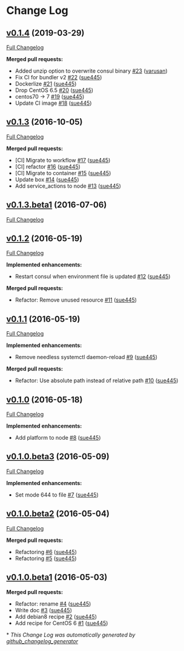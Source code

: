 # Change Log

## [v0.1.4](https://github.com/sue445/itamae-plugin-recipe-consul/tree/v0.1.4) (2019-03-29)

[Full Changelog](https://github.com/sue445/itamae-plugin-recipe-consul/compare/v0.1.3...v0.1.4)

**Merged pull requests:**

- Added unzip option to overwrite consul binary [\#23](https://github.com/sue445/itamae-plugin-recipe-consul/pull/23) ([varusan](https://github.com/varusan))
- Fix CI for bundler v2 [\#22](https://github.com/sue445/itamae-plugin-recipe-consul/pull/22) ([sue445](https://github.com/sue445))
- Dockerlize [\#21](https://github.com/sue445/itamae-plugin-recipe-consul/pull/21) ([sue445](https://github.com/sue445))
- Drop CentOS 6.5 [\#20](https://github.com/sue445/itamae-plugin-recipe-consul/pull/20) ([sue445](https://github.com/sue445))
- centos70 -\> 7 [\#19](https://github.com/sue445/itamae-plugin-recipe-consul/pull/19) ([sue445](https://github.com/sue445))
- Update CI image [\#18](https://github.com/sue445/itamae-plugin-recipe-consul/pull/18) ([sue445](https://github.com/sue445))

## [v0.1.3](https://github.com/sue445/itamae-plugin-recipe-consul/tree/v0.1.3) (2016-10-05)
[Full Changelog](https://github.com/sue445/itamae-plugin-recipe-consul/compare/v0.1.3.beta1...v0.1.3)

**Merged pull requests:**

- \[CI\] Migrate to workflow [\#17](https://github.com/sue445/itamae-plugin-recipe-consul/pull/17) ([sue445](https://github.com/sue445))
- \[CI\] refactor [\#16](https://github.com/sue445/itamae-plugin-recipe-consul/pull/16) ([sue445](https://github.com/sue445))
- \[CI\] Migrate to container [\#15](https://github.com/sue445/itamae-plugin-recipe-consul/pull/15) ([sue445](https://github.com/sue445))
- Update box [\#14](https://github.com/sue445/itamae-plugin-recipe-consul/pull/14) ([sue445](https://github.com/sue445))
- Add service\_actions to node [\#13](https://github.com/sue445/itamae-plugin-recipe-consul/pull/13) ([sue445](https://github.com/sue445))

## [v0.1.3.beta1](https://github.com/sue445/itamae-plugin-recipe-consul/tree/v0.1.3.beta1) (2016-07-06)
[Full Changelog](https://github.com/sue445/itamae-plugin-recipe-consul/compare/v0.1.2...v0.1.3.beta1)

## [v0.1.2](https://github.com/sue445/itamae-plugin-recipe-consul/tree/v0.1.2) (2016-05-19)
[Full Changelog](https://github.com/sue445/itamae-plugin-recipe-consul/compare/v0.1.1...v0.1.2)

**Implemented enhancements:**

- Restart consul when environment file is updated [\#12](https://github.com/sue445/itamae-plugin-recipe-consul/pull/12) ([sue445](https://github.com/sue445))

**Merged pull requests:**

- Refactor: Remove unused resource [\#11](https://github.com/sue445/itamae-plugin-recipe-consul/pull/11) ([sue445](https://github.com/sue445))

## [v0.1.1](https://github.com/sue445/itamae-plugin-recipe-consul/tree/v0.1.1) (2016-05-19)
[Full Changelog](https://github.com/sue445/itamae-plugin-recipe-consul/compare/v0.1.0...v0.1.1)

**Implemented enhancements:**

- Remove needless systemctl daemon-reload [\#9](https://github.com/sue445/itamae-plugin-recipe-consul/pull/9) ([sue445](https://github.com/sue445))

**Merged pull requests:**

- Refactor: Use absolute path instead of relative path [\#10](https://github.com/sue445/itamae-plugin-recipe-consul/pull/10) ([sue445](https://github.com/sue445))

## [v0.1.0](https://github.com/sue445/itamae-plugin-recipe-consul/tree/v0.1.0) (2016-05-18)
[Full Changelog](https://github.com/sue445/itamae-plugin-recipe-consul/compare/v0.1.0.beta3...v0.1.0)

**Implemented enhancements:**

- Add platform to node [\#8](https://github.com/sue445/itamae-plugin-recipe-consul/pull/8) ([sue445](https://github.com/sue445))

## [v0.1.0.beta3](https://github.com/sue445/itamae-plugin-recipe-consul/tree/v0.1.0.beta3) (2016-05-09)
[Full Changelog](https://github.com/sue445/itamae-plugin-recipe-consul/compare/v0.1.0.beta2...v0.1.0.beta3)

**Implemented enhancements:**

- Set mode 644 to file [\#7](https://github.com/sue445/itamae-plugin-recipe-consul/pull/7) ([sue445](https://github.com/sue445))

## [v0.1.0.beta2](https://github.com/sue445/itamae-plugin-recipe-consul/tree/v0.1.0.beta2) (2016-05-04)
[Full Changelog](https://github.com/sue445/itamae-plugin-recipe-consul/compare/v0.1.0.beta1...v0.1.0.beta2)

**Merged pull requests:**

- Refactoring [\#6](https://github.com/sue445/itamae-plugin-recipe-consul/pull/6) ([sue445](https://github.com/sue445))
- Refactoring [\#5](https://github.com/sue445/itamae-plugin-recipe-consul/pull/5) ([sue445](https://github.com/sue445))

## [v0.1.0.beta1](https://github.com/sue445/itamae-plugin-recipe-consul/tree/v0.1.0.beta1) (2016-05-03)
**Merged pull requests:**

- Refactor: rename [\#4](https://github.com/sue445/itamae-plugin-recipe-consul/pull/4) ([sue445](https://github.com/sue445))
- Write doc [\#3](https://github.com/sue445/itamae-plugin-recipe-consul/pull/3) ([sue445](https://github.com/sue445))
- Add debian8 recipe [\#2](https://github.com/sue445/itamae-plugin-recipe-consul/pull/2) ([sue445](https://github.com/sue445))
- Add recipe for CentOS 6 [\#1](https://github.com/sue445/itamae-plugin-recipe-consul/pull/1) ([sue445](https://github.com/sue445))



\* *This Change Log was automatically generated by [github_changelog_generator](https://github.com/skywinder/Github-Changelog-Generator)*